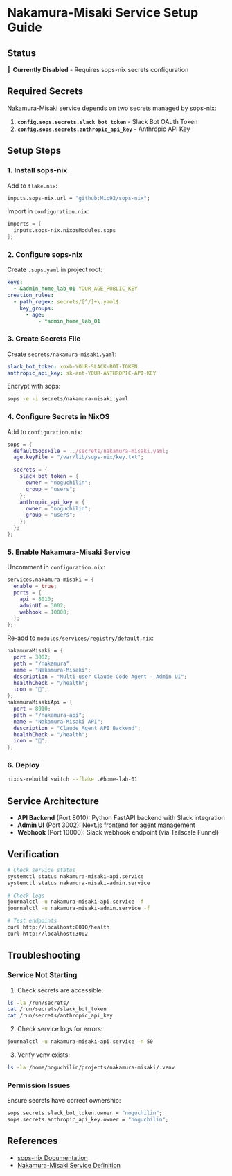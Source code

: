 # Nakamura-Misaki Service Setup Guide

## Status
🚧 **Currently Disabled** - Requires sops-nix secrets configuration

## Required Secrets

Nakamura-Misaki service depends on two secrets managed by sops-nix:

1. **`config.sops.secrets.slack_bot_token`** - Slack Bot OAuth Token
2. **`config.sops.secrets.anthropic_api_key`** - Anthropic API Key

## Setup Steps

### 1. Install sops-nix

Add to `flake.nix`:
```nix
inputs.sops-nix.url = "github:Mic92/sops-nix";
```

Import in `configuration.nix`:
```nix
imports = [
  inputs.sops-nix.nixosModules.sops
];
```

### 2. Configure sops-nix

Create `.sops.yaml` in project root:
```yaml
keys:
  - &admin_home_lab_01 YOUR_AGE_PUBLIC_KEY
creation_rules:
  - path_regex: secrets/[^/]+\.yaml$
    key_groups:
      - age:
          - *admin_home_lab_01
```

### 3. Create Secrets File

Create `secrets/nakamura-misaki.yaml`:
```yaml
slack_bot_token: xoxb-YOUR-SLACK-BOT-TOKEN
anthropic_api_key: sk-ant-YOUR-ANTHROPIC-API-KEY
```

Encrypt with sops:
```bash
sops -e -i secrets/nakamura-misaki.yaml
```

### 4. Configure Secrets in NixOS

Add to `configuration.nix`:
```nix
sops = {
  defaultSopsFile = ../secrets/nakamura-misaki.yaml;
  age.keyFile = "/var/lib/sops-nix/key.txt";

  secrets = {
    slack_bot_token = {
      owner = "noguchilin";
      group = "users";
    };
    anthropic_api_key = {
      owner = "noguchilin";
      group = "users";
    };
  };
};
```

### 5. Enable Nakamura-Misaki Service

Uncomment in `configuration.nix`:
```nix
services.nakamura-misaki = {
  enable = true;
  ports = {
    api = 8010;
    adminUI = 3002;
    webhook = 10000;
  };
};
```

Re-add to `modules/services/registry/default.nix`:
```nix
nakamuraMisaki = {
  port = 3002;
  path = "/nakamura";
  name = "Nakamura-Misaki";
  description = "Multi-user Claude Code Agent - Admin UI";
  healthCheck = "/health";
  icon = "🤖";
};
nakamuraMisakiApi = {
  port = 8010;
  path = "/nakamura-api";
  name = "Nakamura-Misaki API";
  description = "Claude Agent API Backend";
  healthCheck = "/health";
  icon = "🔧";
};
```

### 6. Deploy

```bash
nixos-rebuild switch --flake .#home-lab-01
```

## Service Architecture

- **API Backend** (Port 8010): Python FastAPI backend with Slack integration
- **Admin UI** (Port 3002): Next.js frontend for agent management
- **Webhook** (Port 10000): Slack webhook endpoint (via Tailscale Funnel)

## Verification

```bash
# Check service status
systemctl status nakamura-misaki-api.service
systemctl status nakamura-misaki-admin.service

# Check logs
journalctl -u nakamura-misaki-api.service -f
journalctl -u nakamura-misaki-admin.service -f

# Test endpoints
curl http://localhost:8010/health
curl http://localhost:3002
```

## Troubleshooting

### Service Not Starting

1. Check secrets are accessible:
```bash
ls -la /run/secrets/
cat /run/secrets/slack_bot_token
cat /run/secrets/anthropic_api_key
```

2. Check service logs for errors:
```bash
journalctl -u nakamura-misaki-api.service -n 50
```

3. Verify venv exists:
```bash
ls -la /home/noguchilin/projects/nakamura-misaki/.venv
```

### Permission Issues

Ensure secrets have correct ownership:
```nix
sops.secrets.slack_bot_token.owner = "noguchilin";
sops.secrets.anthropic_api_key.owner = "noguchilin";
```

## References

- [sops-nix Documentation](https://github.com/Mic92/sops-nix)
- [Nakamura-Misaki Service Definition](../modules/services/registry/nakamura-misaki.nix)
